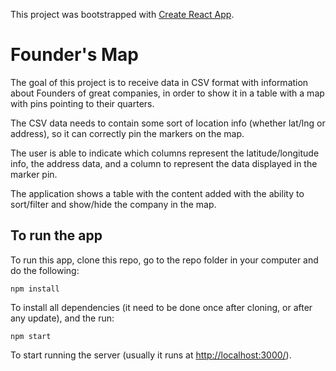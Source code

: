 This project was bootstrapped with [Create React App](https://github.com/facebookincubator/create-react-app).

# Founder's Map

The goal of this project is to receive data in CSV format with information about Founders of great companies, in order to show it in a table with a map with pins pointing to their quarters.

The CSV data needs to contain some sort of location info (whether lat/lng or address), so it can correctly pin the markers on the map.

The user is able to indicate which columns represent the latitude/longitude info, the address data, and a column to represent the data displayed in the marker pin.

The application shows a table with the content added with the ability to sort/filter and show/hide the company in the map.


## To run the app
To run this app, clone this repo, go to the repo folder in your computer and do the following:

```
npm install
```

To install all dependencies (it need to be done once after cloning, or after any update), and the run:

```
npm start
```

To start running the server (usually it runs at [http://localhost:3000/](http://localhost:3000/)).
